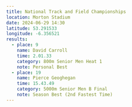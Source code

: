 ```yaml
---
title: National Track and Field Championships
location: Morton Stadium
date: 2024-06-29 14:30
latitude: 53.291533 
longitude: -6.356521
results:
  - place: 9
    name: David Carroll
    time: 2.01.33
    category: 800m Senior Men Heat 1
    note: Personal Best
  - place: 19
    name: Pierce Geoghegan
    time: 15.43.49
    category: 5000m Senior Men B Final
    note: Season Best (2nd Fastest Time)
---
```

